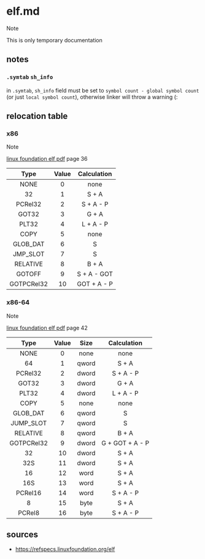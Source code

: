 # elf.md

> [!NOTE]
> This is only temporary documentation

## notes

### `.symtab` `sh_info`
in `.symtab`, `sh_info` field must be set to `symbol count - global symbol count` (or just `local symbol count`), otherwise linker will throw a warning (:

## relocation table

### x86

> [!NOTE]
> [linux foundation elf pdf](https://refspecs.linuxfoundation.org/elf/TIS1.1.pdf) page 36

|   Type   | Value |   Calculation   |
|:--------:|:-----:|:---------------:|
|NONE      |   0   | none            |
|32        |   1   | S + A           |
|PCRel32   |   2   | S + A - P       |
|GOT32     |   3   | G + A           |
|PLT32     |   4   | L + A - P       |
|COPY      |   5   | none            |
|GLOB_DAT  |   6   | S               |
|JMP_SLOT  |   7   | S               |
|RELATIVE  |   8   | B + A           |
|GOTOFF    |   9   | S + A - GOT     |
|GOTPCRel32|   10  | GOT + A - P     |

### x86-64

> [!NOTE]
> [linux foundation elf pdf](https://refspecs.linuxfoundation.org/elf/x86_64-abi-0.21.pdf) page 42

|   Type   | Value | Size |   Calculation   |
|:--------:|:-----:|:----:|:---------------:|
|NONE      |   0   | none | none            |
|64        |   1   | qword| S + A           |
|PCRel32   |   2   | dword| S + A - P       |
|GOT32     |   3   | dword| G + A           |
|PLT32     |   4   | dword| L + A - P       |
|COPY      |   5   | none | none            |
|GLOB_DAT  |   6   | qword| S               |
|JUMP_SLOT |   7   | qword| S               |
|RELATIVE  |   8   | qword| B + A           |
|GOTPCRel32|   9   | dword| G + GOT + A - P |
| 32       |   10  | dword| S + A           |
| 32S      |   11  | dword| S + A           |
| 16       |   12  | word | S + A           |
| 16S      |   13  | word | S + A           |
|PCRel16   |   14  | word | S + A - P       |
|8         |   15  | byte | S + A           |
|PCRel8    |   16  | byte | S + A - P       |


## sources

- https://refspecs.linuxfoundation.org/elf
